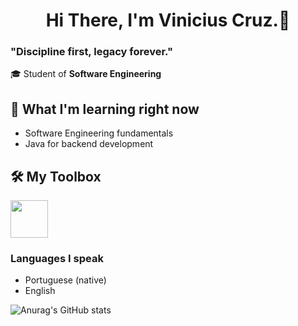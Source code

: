 <h1 style="text-align: center;">Hi There, I'm Vinicius Cruz.🤝</h1>


### "Discipline first, legacy forever."
🎓 Student of **Software Engineering**

## 🚀 What I'm learning right now  
- Software Engineering fundamentals  
- Java for backend development  

## 🛠️ My Toolbox
<img src="https://cdn.jsdelivr.net/gh/devicons/devicon@latest/icons/java/java-original-wordmark.svg" width="60" height="60" />

          


### Languages I speak
- Portuguese (native)
- English

![Anurag's GitHub stats](https://github-readme-stats.vercel.app/api?username=kruzvinicius&show_icons=true&theme=dark)
